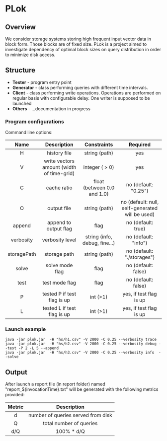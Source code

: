 # PLok

## Overview


We consider storage systems storing high frequent input vector data in block form.
Those blocks are of fixed size.
PLok is a project aimed to investigate dependency of optimal block sizes on query distribution in order to minimize disk access.

## Structure


* **Tester**    - program entry point
* **Generator** - class performing queries with different time intervals.
* **Client**    - class performing write operations. Operations are performed on regular basis with configurable delay. One writer is supposed to be launched
* **Others**    - ...documentation in progress




### Program configurations
Command line options:

|  Name         | Description                                                          |  Constraints                   |  Required                                         |
|:-------------:|:--------------------------------------------------------------------:|:------------------------------:|:-------------------------------------------------:|
| H				| history file                              						   | string  (path)                 |   yes											    | 
| V				| write vectors amount (width of time-grid)                            | integer  ( > 0)                |   yes                                             | 
| C				| cache ratio 								                           | float (between 0.0 and 1.0)	|	no (default: "0.25")					     	| 
| O				| output file       						                           | string (path)		            |	no (default: null, self-generated will be used) | 
| append		| append to output flag 								               | flag						    |	no (default: true)							  	| 
| verbosity 	| verbosity level								                       | string (info, debug, fine...)	|	no (default: "info")							|  
| storagePath 	| storage path									                       | string (path)				    |	no (default: "./storages")                      |
| solve			| solve mode flag 								                       | flag						    |	no (default: false)							    | 
| test			| test mode flag 								                       | flag						    |	no (default: false)							    | 
| P  			| tested P if test flag is up   				                       | int (>1)					    |	yes, if test flag is up						    | 
| L  			| tested L if test flag is up   				                       | int (>1)					    |	yes, if test flag is up						    | 

### Launch example
```{java}
java -jar plok.jar  -H "hs/h1.csv" -V 2000 -C 0.25 --verbosity trace
java -jar plok.jar  -H "hs/h2.csv" -V 2000 -C 0.25 --verbosity debug --test -P 2 -L 5 --append
java -jar plok.jar  -H "hs/h3.csv" -V 2000 -C 0.25 --verbosity info  --solve   
```

## Output

After launch a report file (in report folder) named "report_${invocationTime}.txt" will be generated with the following metrics provided:

| Metric        | Description                                                                         |
|:-------------:|:-----------------------------------------------------------------------------------:|
| d             | number of queries served from disk                                                  |
| Q             | total number of queries                                                             |
| d/Q           | 100% * d/Q                                                                          |


